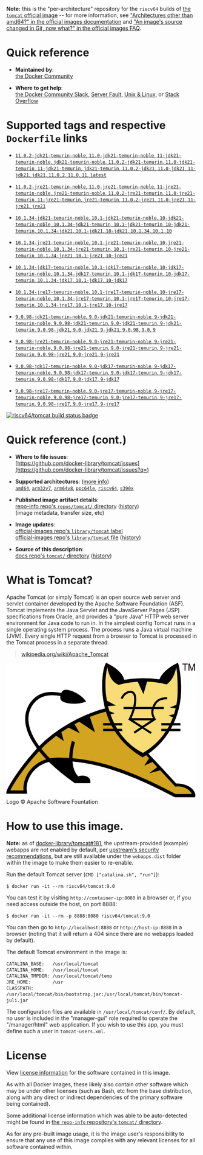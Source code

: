<!--

********************************************************************************

WARNING:

    DO NOT EDIT "tomcat/README.md"

    IT IS AUTO-GENERATED

    (from the other files in "tomcat/" combined with a set of templates)

********************************************************************************

-->

**Note:** this is the "per-architecture" repository for the `riscv64` builds of [the `tomcat` official image](https://hub.docker.com/_/tomcat) -- for more information, see ["Architectures other than amd64?" in the official images documentation](https://github.com/docker-library/official-images#architectures-other-than-amd64) and ["An image's source changed in Git, now what?" in the official images FAQ](https://github.com/docker-library/faq#an-images-source-changed-in-git-now-what).

# Quick reference

-	**Maintained by**:  
	[the Docker Community](https://github.com/docker-library/tomcat)

-	**Where to get help**:  
	[the Docker Community Slack](https://dockr.ly/comm-slack), [Server Fault](https://serverfault.com/help/on-topic), [Unix & Linux](https://unix.stackexchange.com/help/on-topic), or [Stack Overflow](https://stackoverflow.com/help/on-topic)

# Supported tags and respective `Dockerfile` links

-	[`11.0.2-jdk21-temurin-noble`, `11.0-jdk21-temurin-noble`, `11-jdk21-temurin-noble`, `jdk21-temurin-noble`, `11.0.2-jdk21-temurin`, `11.0-jdk21-temurin`, `11-jdk21-temurin`, `jdk21-temurin`, `11.0.2-jdk21`, `11.0-jdk21`, `11-jdk21`, `jdk21`, `11.0.2`, `11.0`, `11`, `latest`](https://github.com/docker-library/tomcat/blob/5ce1ce35636f6156807e296e0a09e6686892c8d3/11.0/jdk21/temurin-noble/Dockerfile)

-	[`11.0.2-jre21-temurin-noble`, `11.0-jre21-temurin-noble`, `11-jre21-temurin-noble`, `jre21-temurin-noble`, `11.0.2-jre21-temurin`, `11.0-jre21-temurin`, `11-jre21-temurin`, `jre21-temurin`, `11.0.2-jre21`, `11.0-jre21`, `11-jre21`, `jre21`](https://github.com/docker-library/tomcat/blob/5ce1ce35636f6156807e296e0a09e6686892c8d3/11.0/jre21/temurin-noble/Dockerfile)

-	[`10.1.34-jdk21-temurin-noble`, `10.1-jdk21-temurin-noble`, `10-jdk21-temurin-noble`, `10.1.34-jdk21-temurin`, `10.1-jdk21-temurin`, `10-jdk21-temurin`, `10.1.34-jdk21`, `10.1-jdk21`, `10-jdk21`, `10.1.34`, `10.1`, `10`](https://github.com/docker-library/tomcat/blob/6e18efa87b91c6478ea52666322b06e472647044/10.1/jdk21/temurin-noble/Dockerfile)

-	[`10.1.34-jre21-temurin-noble`, `10.1-jre21-temurin-noble`, `10-jre21-temurin-noble`, `10.1.34-jre21-temurin`, `10.1-jre21-temurin`, `10-jre21-temurin`, `10.1.34-jre21`, `10.1-jre21`, `10-jre21`](https://github.com/docker-library/tomcat/blob/6e18efa87b91c6478ea52666322b06e472647044/10.1/jre21/temurin-noble/Dockerfile)

-	[`10.1.34-jdk17-temurin-noble`, `10.1-jdk17-temurin-noble`, `10-jdk17-temurin-noble`, `10.1.34-jdk17-temurin`, `10.1-jdk17-temurin`, `10-jdk17-temurin`, `10.1.34-jdk17`, `10.1-jdk17`, `10-jdk17`](https://github.com/docker-library/tomcat/blob/6e18efa87b91c6478ea52666322b06e472647044/10.1/jdk17/temurin-noble/Dockerfile)

-	[`10.1.34-jre17-temurin-noble`, `10.1-jre17-temurin-noble`, `10-jre17-temurin-noble`, `10.1.34-jre17-temurin`, `10.1-jre17-temurin`, `10-jre17-temurin`, `10.1.34-jre17`, `10.1-jre17`, `10-jre17`](https://github.com/docker-library/tomcat/blob/6e18efa87b91c6478ea52666322b06e472647044/10.1/jre17/temurin-noble/Dockerfile)

-	[`9.0.98-jdk21-temurin-noble`, `9.0-jdk21-temurin-noble`, `9-jdk21-temurin-noble`, `9.0.98-jdk21-temurin`, `9.0-jdk21-temurin`, `9-jdk21-temurin`, `9.0.98-jdk21`, `9.0-jdk21`, `9-jdk21`, `9.0.98`, `9.0`, `9`](https://github.com/docker-library/tomcat/blob/3473b76f4f050aff1529e0a585894b2140adc5a7/9.0/jdk21/temurin-noble/Dockerfile)

-	[`9.0.98-jre21-temurin-noble`, `9.0-jre21-temurin-noble`, `9-jre21-temurin-noble`, `9.0.98-jre21-temurin`, `9.0-jre21-temurin`, `9-jre21-temurin`, `9.0.98-jre21`, `9.0-jre21`, `9-jre21`](https://github.com/docker-library/tomcat/blob/3473b76f4f050aff1529e0a585894b2140adc5a7/9.0/jre21/temurin-noble/Dockerfile)

-	[`9.0.98-jdk17-temurin-noble`, `9.0-jdk17-temurin-noble`, `9-jdk17-temurin-noble`, `9.0.98-jdk17-temurin`, `9.0-jdk17-temurin`, `9-jdk17-temurin`, `9.0.98-jdk17`, `9.0-jdk17`, `9-jdk17`](https://github.com/docker-library/tomcat/blob/3473b76f4f050aff1529e0a585894b2140adc5a7/9.0/jdk17/temurin-noble/Dockerfile)

-	[`9.0.98-jre17-temurin-noble`, `9.0-jre17-temurin-noble`, `9-jre17-temurin-noble`, `9.0.98-jre17-temurin`, `9.0-jre17-temurin`, `9-jre17-temurin`, `9.0.98-jre17`, `9.0-jre17`, `9-jre17`](https://github.com/docker-library/tomcat/blob/3473b76f4f050aff1529e0a585894b2140adc5a7/9.0/jre17/temurin-noble/Dockerfile)

[![riscv64/tomcat build status badge](https://img.shields.io/jenkins/s/https/doi-janky.infosiftr.net/job/multiarch/job/riscv64/job/tomcat.svg?label=riscv64/tomcat%20%20build%20job)](https://doi-janky.infosiftr.net/job/multiarch/job/riscv64/job/tomcat/)

# Quick reference (cont.)

-	**Where to file issues**:  
	[https://github.com/docker-library/tomcat/issues](https://github.com/docker-library/tomcat/issues?q=)

-	**Supported architectures**: ([more info](https://github.com/docker-library/official-images#architectures-other-than-amd64))  
	[`amd64`](https://hub.docker.com/r/amd64/tomcat/), [`arm32v7`](https://hub.docker.com/r/arm32v7/tomcat/), [`arm64v8`](https://hub.docker.com/r/arm64v8/tomcat/), [`ppc64le`](https://hub.docker.com/r/ppc64le/tomcat/), [`riscv64`](https://hub.docker.com/r/riscv64/tomcat/), [`s390x`](https://hub.docker.com/r/s390x/tomcat/)

-	**Published image artifact details**:  
	[repo-info repo's `repos/tomcat/` directory](https://github.com/docker-library/repo-info/blob/master/repos/tomcat) ([history](https://github.com/docker-library/repo-info/commits/master/repos/tomcat))  
	(image metadata, transfer size, etc)

-	**Image updates**:  
	[official-images repo's `library/tomcat` label](https://github.com/docker-library/official-images/issues?q=label%3Alibrary%2Ftomcat)  
	[official-images repo's `library/tomcat` file](https://github.com/docker-library/official-images/blob/master/library/tomcat) ([history](https://github.com/docker-library/official-images/commits/master/library/tomcat))

-	**Source of this description**:  
	[docs repo's `tomcat/` directory](https://github.com/docker-library/docs/tree/master/tomcat) ([history](https://github.com/docker-library/docs/commits/master/tomcat))

# What is Tomcat?

Apache Tomcat (or simply Tomcat) is an open source web server and servlet container developed by the Apache Software Foundation (ASF). Tomcat implements the Java Servlet and the JavaServer Pages (JSP) specifications from Oracle, and provides a "pure Java" HTTP web server environment for Java code to run in. In the simplest config Tomcat runs in a single operating system process. The process runs a Java virtual machine (JVM). Every single HTTP request from a browser to Tomcat is processed in the Tomcat process in a separate thread.

> [wikipedia.org/wiki/Apache_Tomcat](https://en.wikipedia.org/wiki/Apache_Tomcat)

![logo](https://raw.githubusercontent.com/docker-library/docs/8e31eb93a02d504d0cfe1da435aa31b377fc627d/tomcat/logo.png)Logo &copy; Apache Software Fountation

# How to use this image.

**Note:** as of [docker-library/tomcat#181](https://github.com/docker-library/tomcat/pull/181), the upstream-provided (example) webapps are *not* enabled by default, per [upstream's security recommendations](https://tomcat.apache.org/tomcat-9.0-doc/security-howto.html#Default_web_applications), but are still available under the `webapps.dist` folder within the image to make them easier to re-enable.

Run the default Tomcat server (`CMD ["catalina.sh", "run"]`):

```console
$ docker run -it --rm riscv64/tomcat:9.0
```

You can test it by visiting `http://container-ip:8080` in a browser or, if you need access outside the host, on port 8888:

```console
$ docker run -it --rm -p 8888:8080 riscv64/tomcat:9.0
```

You can then go to `http://localhost:8888` or `http://host-ip:8888` in a browser (noting that it will return a 404 since there are no webapps loaded by default).

The default Tomcat environment in the image is:

	CATALINA_BASE:   /usr/local/tomcat
	CATALINA_HOME:   /usr/local/tomcat
	CATALINA_TMPDIR: /usr/local/tomcat/temp
	JRE_HOME:        /usr
	CLASSPATH:       /usr/local/tomcat/bin/bootstrap.jar:/usr/local/tomcat/bin/tomcat-juli.jar

The configuration files are available in `/usr/local/tomcat/conf/`. By default, no user is included in the "manager-gui" role required to operate the "/manager/html" web application. If you wish to use this app, you must define such a user in `tomcat-users.xml`.

# License

View [license information](https://www.apache.org/licenses/LICENSE-2.0) for the software contained in this image.

As with all Docker images, these likely also contain other software which may be under other licenses (such as Bash, etc from the base distribution, along with any direct or indirect dependencies of the primary software being contained).

Some additional license information which was able to be auto-detected might be found in [the `repo-info` repository's `tomcat/` directory](https://github.com/docker-library/repo-info/tree/master/repos/tomcat).

As for any pre-built image usage, it is the image user's responsibility to ensure that any use of this image complies with any relevant licenses for all software contained within.
